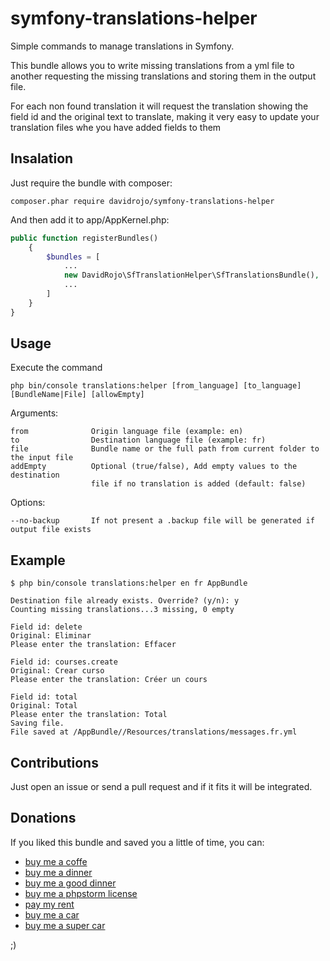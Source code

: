 # symfony-translations-helper
Simple commands to manage translations in Symfony.

This bundle allows you to write missing translations from a yml file to another requesting the missing translations and storing them in the output file.

For each non found translation it will request the translation showing the field id and the original text to translate, making it very easy to update your translation files whe you have added fields to them


## Insalation

Just require the bundle with composer:

`composer.phar require davidrojo/symfony-translations-helper`

And then add it to app/AppKernel.php:

```php
public function registerBundles()
    {
        $bundles = [
            ...
            new DavidRojo\SfTranslationHelper\SfTranslationsBundle(),
            ...
        ]
    }
}
```


## Usage

Execute the command 

    php bin/console translations:helper [from_language] [to_language] [BundleName|File] [allowEmpty]

Arguments:

    from              Origin language file (example: en)
    to                Destination language file (example: fr)
    file              Bundle name or the full path from current folder to the input file
    addEmpty          Optional (true/false), Add empty values to the destination 
                      file if no translation is added (default: false)

Options:

    --no-backup       If not present a .backup file will be generated if output file exists


## Example

```
$ php bin/console translations:helper en fr AppBundle

Destination file already exists. Override? (y/n): y
Counting missing translations...3 missing, 0 empty

Field id: delete
Original: Eliminar
Please enter the translation: Effacer

Field id: courses.create
Original: Crear curso
Please enter the translation: Créer un cours

Field id: total
Original: Total
Please enter the translation: Total
Saving file.
File saved at /AppBundle//Resources/translations/messages.fr.yml
```

## Contributions

Just open an issue or send a pull request and if it fits it will be integrated.

## Donations

If you liked this bundle and saved you a little of time, you can:

- [buy me a coffe](https://www.paypal.me/DavidRojoGonzalez/2)
- [buy me a dinner](https://www.paypal.me/DavidRojoGonzalez/10)
- [buy me a good dinner](https://www.paypal.me/DavidRojoGonzalez/30)
- [buy me a phpstorm license](https://www.paypal.me/DavidRojoGonzalez/89)
- [pay my rent](https://www.paypal.me/DavidRojoGonzalez/650)
- [buy me a car](https://www.paypal.me/DavidRojoGonzalez/12000)
- [buy me a super car](https://www.paypal.me/DavidRojoGonzalez/150000)

;)

